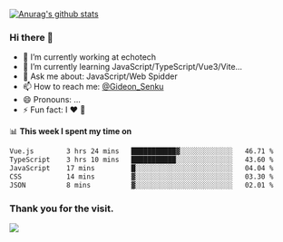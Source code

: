 [![Anurag's github stats](https://github-readme-stats.vercel.app/api?username=gideonsenku)](https://github.com/anuraghazra/github-readme-stats)
### Hi there 👋
- 🔭 I’m currently working at echotech
- 🌱 I’m currently learning JavaScript/TypeScript/Vue3/Vite...
- 💬 Ask me about: JavaScript/Web Spidder 
- 📫 How to reach me: [@Gideon_Senku](https://t.me/Gideon_Senku)
- 😄 Pronouns: ...
- ⚡ Fun fact: I ❤️ 🎵

📊 **This week I spent my time on**
<!--START_SECTION:waka-->

```txt
Vue.js        3 hrs 24 mins   ███████████▓░░░░░░░░░░░░░   46.71 %
TypeScript    3 hrs 10 mins   ███████████░░░░░░░░░░░░░░   43.60 %
JavaScript    17 mins         █░░░░░░░░░░░░░░░░░░░░░░░░   04.04 %
CSS           14 mins         ▓░░░░░░░░░░░░░░░░░░░░░░░░   03.30 %
JSON          8 mins          ▓░░░░░░░░░░░░░░░░░░░░░░░░   02.01 %
```

<!--END_SECTION:waka-->


### Thank you for the visit.
![](http://profile-counter.glitch.me/gideonsenku/count.svg)
<!--
**GideonSenku/GideonSenku** is a ✨ _special_ ✨ repository because its `README.md` (this file) appears on your GitHub profile.

Here are some ideas to get you started:

- 🔭 I’m currently working on ...
- 🌱 I’m currently learning ...
- 👯 I’m looking to collaborate on ...
- 🤔 I’m looking for help with ...
- 💬 Ask me about ...
- 📫 How to reach me: ...
- 😄 Pronouns: ...
- ⚡ Fun fact: ...
-->
